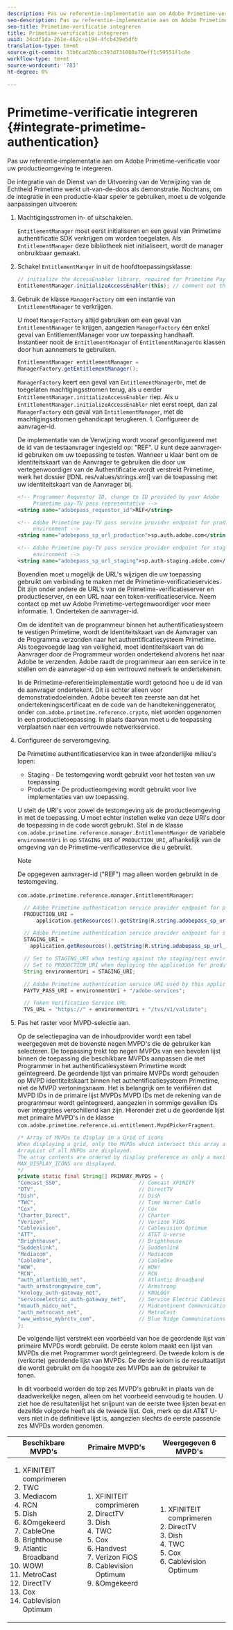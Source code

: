 ```yaml
---
description: Pas uw referentie-implementatie aan om Adobe Primetime-verificatie voor uw productieomgeving te integreren.
seo-description: Pas uw referentie-implementatie aan om Adobe Primetime-verificatie voor uw productieomgeving te integreren.
seo-title: Primetime-verificatie integreren
title: Primetime-verificatie integreren
uuid: 34cdf1da-261e-462c-a194-4fcb439e5dfb
translation-type: tm+mt
source-git-commit: 31b6cad26bcc393d731080a70eff1c59551f1c8e
workflow-type: tm+mt
source-wordcount: '783'
ht-degree: 0%

---
```



# Primetime-verificatie integreren {#integrate-primetime-authentication}

Pas uw referentie-implementatie aan om Adobe Primetime-verificatie voor uw productieomgeving te integreren.

De integratie van de Dienst van de Uitvoering van de Verwijzing van de Echtheid Primetime werkt uit-van-de-doos als demonstratie. Nochtans, om de integratie in een productie-klaar speler te gebruiken, moet u de volgende aanpassingen uitvoeren:

1. Machtigingsstromen in- of uitschakelen.

   `EntitlementManager` moet eerst initialiseren en een geval van Primetime authentificatie SDK verkrijgen om worden toegelaten. Als `EntitlementManager` deze bibliotheek niet initialiseert, wordt de manager onbruikbaar gemaakt.
1. Schakel `EntitlementManger` in uit de hoofdtoepassingsklasse:

   ```java
   // initialize the AccessEnabler library, required for Primetime PayTV Pass entitlement workflows 
   EntitlementManager.initializeAccessEnabler(this); // comment out this line to disable entitlement workflows
   ```

1. Gebruik de klasse `ManagerFactory` om een instantie van `EntitlementManager` te verkrijgen.

   U moet `ManagerFactory` altijd gebruiken om een geval van `EntitlementManager` te krijgen, aangezien `ManagerFactory` één enkel geval van EntitlementManager voor uw toepassing handhaaft. Instantieer nooit de `EntitlementManager` of `EntitlementManagerOn` klassen door hun aannemers te gebruiken.

   ```java
   EntitlementManager entitlementManager =  
   ManagerFactory.getEntitlementManager();
   ```

   `ManagerFactory` keert een geval van `EntitlementManagerOn`, met de toegelaten machtigingsstromen terug, als u eerder `EntitlementManager.initializeAccessEnabler` riep. Als u `EntitlementManager.initializeAccessEnabler` niet eerst roept, dan zal `ManagerFactory` een geval van `EntitlementManager`, met de machtigingsstromen gehandicapt terugkeren. 1. Configureer de aanvrager-id.

   De implementatie van de Verwijzing wordt vooraf geconfigureerd met de id van de testaanvrager ingesteld op: &quot;REF&quot;. U kunt deze aanvrager-id gebruiken om uw toepassing te testen. Wanneer u klaar bent om de identiteitskaart van de Aanvrager te gebruiken die door uw vertegenwoordiger van de Authentificatie wordt verstrekt Primetime, werk het dossier [!DNL res/values/strings.xml] van de toepassing met uw identiteitskaart van de Aanvrager bij.

   ```xml
   <!-- Programmer Requestor ID, change to ID provided by your Adobe  
        Primetime pay-TV pass representative --> 
   <string name="adobepass_requestor_id">REF</string> 
   
   <!-- Adobe Primetime pay-TV pass service provider endpoint for production 
        environment --> 
   <string name="adobepass_sp_url_production">sp.auth.adobe.com</string> 
   
   <!-- Adobe Primetime pay-TV pass service provider endpoint for staging  
        environment --> 
   <string name="adobepass_sp_url_staging">sp.auth-staging.adobe.com</string>
   ```

   Bovendien moet u mogelijk de URL&#39;s wijzigen die uw toepassing gebruikt om verbinding te maken met de Primetime-verificatieservices. Dit zijn onder andere de URL&#39;s van de Primetime-verificatieserver en productieserver, en een URL naar een token-verificatieservice. Neem contact op met uw Adobe Primetime-vertegenwoordiger voor meer informatie. 1. Onderteken de aanvrager-id.

   Om de identiteit van de programmeur binnen het authentificatiesysteem te vestigen Primetime, wordt de identiteitskaart van de Aanvrager van de Programma verzonden naar het authentificatiesysteem Primetime. Als toegevoegde laag van veiligheid, moet identiteitskaart van de Aanvrager door de Programmeur worden ondertekend alvorens het naar Adobe te verzenden. Adobe raadt de programmeur aan een service in te stellen om de aanvrager-id op een vertrouwd netwerk te ondertekenen.

   In de Primetime-referentieimplementatie wordt getoond hoe u de id van de aanvrager ondertekent. Dit is echter alleen voor demonstratiedoeleinden. Adobe beveelt ten zeerste aan dat het ondertekeningscertificaat en de code van de handtekeninggenerator, onder `com.adobe.primetime.reference.crypto`, niet worden opgenomen in een productietoepassing. In plaats daarvan moet u de toepassing verplaatsen naar een vertrouwde netwerkservice.

1. Configureer de serveromgeving.

   De Primetime authentificatieservice kan in twee afzonderlijke milieu&#39;s lopen:

   * Staging - De testomgeving wordt gebruikt voor het testen van uw toepassing.
   * Productie - De productieomgeving wordt gebruikt voor live implementaties van uw toepassing.

   U stelt de URI&#39;s voor zowel de testomgeving als de productieomgeving in met de toepassing. U moet echter instellen welke van deze URI&#39;s door de toepassing in de code wordt gebruikt. Stel in de klasse `com.adobe.primetime.reference.manager.EntitlementManger` de variabele `environmentUri` in op `STAGING_URI` of `PRODUCTION_URI`, afhankelijk van de omgeving van de Primetime-verificatieservice die u gebruikt.

   >[!NOTE]
   >
   >De opgegeven aanvrager-id (&quot;REF&quot;) mag alleen worden gebruikt in de testomgeving.

   `com.adobe.primetime.reference.manager.EntitlementManager`:

   ```java
     // Adobe Primetime authentication service provider endpoint for production environment 
     PRODUCTION_URI = 
         application.getResources().getString(R.string.adobepass_sp_url_production); 
   
     // Adobe Primetime authentication service provider endpoint for staging environment 
     STAGING_URI = 
       application.getResources().getString(R.string.adobepass_sp_url_staging); 
   
     // Set to STAGING_URI when testing against the staging/test environment 
     // Set to PRODUCTION_URI when deploying the application for production use 
     String environmentUri = STAGING_URI; 
   
     // Adobe Primetime authentication service URI used by this application 
     PAYTV_PASS_URI = environmentUri + "/adobe-services"; 
   
     // Token Verification Service URL 
     TVS_URL = "https://" + environmentUri + "/tvs/v1/validate";
   ```

1. Pas het raster voor MVPD-selectie aan.

   Op de selectiepagina van de inhoudprovider wordt een tabel weergegeven met de bovenste negen MVPD&#39;s die de gebruiker kan selecteren. De toepassing trekt top negen MVPDs van een bevolen lijst binnen de toepassing die beschikbare MVPDs aanpassen die met Programmer in het authentificatiesysteem Primetime wordt geïntegreerd. De geordende lijst van primaire MVPDs wordt gehouden op MVPD identiteitskaart binnen het authentificatiesysteem Primetime, niet de MVPD vertoningsnaam. Het is belangrijk om te verifiëren dat MVPD IDs in de primaire lijst MVPDs MVPD IDs met de rekening van de programmeur wordt geïntegreerd, aangezien in sommige gevallen IDs over integraties verschillend kan zijn. Hieronder ziet u de geordende lijst met primaire MVPD&#39;s in de klasse `com.adobe.primetime.reference.ui.entitlement.MvpdPickerFragment`.

   ```java
   /* Array of MVPDs to display in a Grid of icons 
   When displaying a grid, only the MVPDs which intersect this array and the 
   ArrayList of all MVPDs are displayed. 
   The array contents are ordered by display preference as only a maximum of 
   MAX_DISPLAY_ICONS are displayed. 
   */ 
   private static final String[] PRIMARY_MVPDS = { 
   "Comcast_SSO",                         // Comcast XFINITY 
   "DTV",                                 // DirectTV 
   "Dish",                                // Dish 
   "TWC",                                 // Time Warner Cable 
   "Cox",                                 // Cox 
   "Charter_Direct",                      // Charter 
   "Verizon",                             // Verizon FiOS 
   "Cablevision",                         // Cablevision Optimum 
   "ATT",                                 // AT&T U-verse 
   "Brighthouse",                         // Brighthouse 
   "Suddenlink",                          // Suddenlink 
   "Mediacom",                            // Mediacom 
   "CableOne",                            // CableOne 
   "WOW",                                 // WOW! 
   "RCN",                                 // RCN 
   "auth_atlanticbb_net",                 // Atlantic Broadband 
   "auth_armstrongmywire_com",            // Armstrong 
   "knology_auth-gateway_net",            // KNOLOGY 
   "serviceelectric_auth-gateway_net",    // Service Electric Cablevision 
   "msauth_midco_net",                    // Midcontinent Communications 
   "auth_metrocast_net",                  // MetroCast 
   "www_websso_mybrctv_com",              // Blue Ridge Communications 
   };
   ```

   De volgende lijst verstrekt een voorbeeld van hoe de geordende lijst van primaire MVPDs wordt gebruikt. De eerste kolom maakt een lijst van MVPDs die met Programmer wordt geïntegreerd. De tweede kolom is de (verkorte) geordende lijst van MVPDs. De derde kolom is de resultaatlijst die wordt gebruikt om de hoogste zes MVPDs aan de gebruiker te tonen.

   In dit voorbeeld worden de top zes MVPD&#39;s gebruikt in plaats van de daadwerkelijke negen, alleen om het voorbeeld eenvoudig te houden. U ziet hoe de resultatenlijst het snijpunt van de eerste twee lijsten bevat en dezelfde volgorde heeft als de tweede lijst. Ook, merk op dat AT&amp;T U-vers niet in de definitieve lijst is, aangezien slechts de eerste passende zes MVPDs worden genomen.

| Beschikbare MVPD&#39;s | Primaire MVPD&#39;s | Weergegeven 6 MVPD&#39;s |
|--- |--- |--- |
| <ol><li>XFINITEIT comprimeren</li><li>TWC</li><li>Mediacom</li><li>RCN</li><li>Dish</li><li>&amp;Omgekeerd</li><li>CableOne</li><li>Brighthouse</li><li>Atlantic Broadband</li><li>WOW!</li><li>MetroCast</li><li>DirectTV </li><li>Cox</li><li>Cablevision Optimum</li></ol> | <ol><li>XFINITEIT comprimeren</li><li>DirectTV</li><li>Dish</li><li> TWC</li><li>Cox</li><li>Handvest</li><li>Verizon FiOS</li><li>Cablevision Optimum</li><li>&amp;Omgekeerd</li></ol> | <ol><li>XFINITEIT comprimeren</li><li>DirectTV</li><li>Dish</li><li>TWC</li><li>Cox</li><li>Cablevision Optimum</li></ol> |

